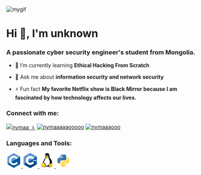 ![mygif](https://github.com/nymaaaooo/nymaaaooo/assets/99703674/d6c3208c-6f59-48a6-929e-4f974e05cf79)
<h1 align="left">Hi 👋, I'm unknown</h1>
<h3 align="left">A passionate cyber security engineer's student from Mongolia.</h3>

- 🌱 I’m currently learning **Ethical Hacking From Scratch**

- 💬 Ask me about **information security and network security**

- ⚡ Fun fact **My favorite Netflix show is Black Mirror because I am fascinated by how technology affects our lives.**

<h3 align="left">Connect with me:</h3>
<p align="left">
<a href="https://fb.com/nymaa ゝ" target="blank"><img align="center" src="https://raw.githubusercontent.com/rahuldkjain/github-profile-readme-generator/master/src/images/icons/Social/facebook.svg" alt="nymaa ゝ" height="30" width="40" /></a>
<a href="https://instagram.com/nymaaaaaooooo" target="blank"><img align="center" src="https://raw.githubusercontent.com/rahuldkjain/github-profile-readme-generator/master/src/images/icons/Social/instagram.svg" alt="nymaaaaaooooo" height="30" width="40" /></a>
<a href="https://www.hackerrank.com/nymaaaooo" target="blank"><img align="center" src="https://raw.githubusercontent.com/rahuldkjain/github-profile-readme-generator/master/src/images/icons/Social/hackerrank.svg" alt="nymaaaooo" height="30" width="40" /></a>
</p>

<h3 align="left">Languages and Tools:</h3>
<p align="left"> <a href="https://www.cprogramming.com/" target="_blank" rel="noreferrer"> <img src="https://raw.githubusercontent.com/devicons/devicon/master/icons/c/c-original.svg" alt="c" width="40" height="40"/> </a> <a href="https://www.w3schools.com/cpp/" target="_blank" rel="noreferrer"> <img src="https://raw.githubusercontent.com/devicons/devicon/master/icons/cplusplus/cplusplus-original.svg" alt="cplusplus" width="40" height="40"/> </a> <a href="https://www.linux.org/" target="_blank" rel="noreferrer"> <img src="https://raw.githubusercontent.com/devicons/devicon/master/icons/linux/linux-original.svg" alt="linux" width="40" height="40"/> </a> <a href="https://www.python.org" target="_blank" rel="noreferrer"> <img src="https://raw.githubusercontent.com/devicons/devicon/master/icons/python/python-original.svg" alt="python" width="40" height="40"/> </a> </p>
